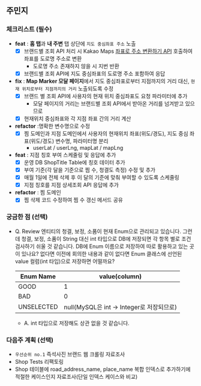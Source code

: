 ## 주민지
### 체크리스트 (필수)
- **feat** : **홈 탭**과 **내 주변** 탭 상단에 `지도 중심좌표 주소` 노출
   - [x] 브랜드별 조회 API 처리 시 Kakao Maps [좌표로 주소 변환하기 API](https://developers.kakao.com/docs/latest/ko/local/dev-guide#coord-to-address) 호출하여 좌표를 도로명 주소로 변환
      - 도로명 주소 존재하지 않을 시 지번 반환
   - [x] 브랜드별 조회 API에 지도 중심좌표의 도로명 주소 포함하여 응답
- **fix** : **Map Marker 모달 페이지**에서 지도 중심좌표로부터 지점까지의 거리 대신, `현재 위치로부터 지점까지의 거리` 노출되도록 수정
   - [x] 브랜드 별 조회 API에 사용자의 현재 위치 중심좌표도 요청 파라미터에 추가
      - 모달 페이지의 거리는 브랜드별 조회 API에서 받아온 거리를 넘겨받고 있으므로
   - [x] 현재위치 중심좌표와 각 지점 좌표 간의 거리 계산
- **refactor** :명확한 변수명으로 수정
   - [x] 찜 도메인과 지점 도메인에서 사용자의 현재위치 좌표(위도/경도), 지도 중심 좌표(위도/경도) 변수명, 파라미터명 분리
      - userLat / userLng, mapLat / mapLng
 - **feat** : 지점 칭호 부여 스케줄링 및 응답에 추가
   - [x] 운영 DB ShopTitle Table에 칭호 데이터 추가
   - [x] 부여 기준(각 달을 기준으로 찜 수, 청결도 측정) 수정 및 추가 
   - [x] 매월 1일에 전체 삭제 후 이 달의 기준에 맞춰 부여할 수 있도록 스케줄링
   - [x] 지점 칭호를 지점 상세조회 API 응답에 추가
- **refactor** : 찜 도메인
   - [x] 찜 삭제 코드 수정하여 찜 수 갱신 메서드 공유
### 궁금한 점 (선택)
- Q. Review 엔티티의 청결, 보정, 소품이 현재 Enum으로 관리되고 있습니다. 그런데 청결, 보정, 소품이 String 대신 int 타입으로 DB에 저장되면 각 항목 별로 조건 검사하기 쉬울 것 같습니다.
DB에 Enum 이름으로 저장하여 따로 활용하고 있는 곳이 있나요? 없다면 이전에 회의한 내용과 같이 없다면 Enum 클래스에 선언된 value 컬럼(int 타입)으로 저장하면 어떨까요?

   |Enum Name|value(column)|
   |---------|------------|
   |GOOD|1|
   |BAD|0|
   |UNSELECTED|null(MySQL은 int -> Integer로 저장되므로) |
   - A. int 타입으로 저장해도 상관 없을 것 같습니다.
### 다음주 계획 (선택)
- `우선순위 no.1` 즉석사진 브랜드 웹 크롤링 자료조사
- Shop Tests 리팩토링
- Shop 테이블에 road_address_name, place_name 복합 인덱스로 추가하기에 적절한 케이스인지 자료조사(단일 인덱스 케이스와 비교)
